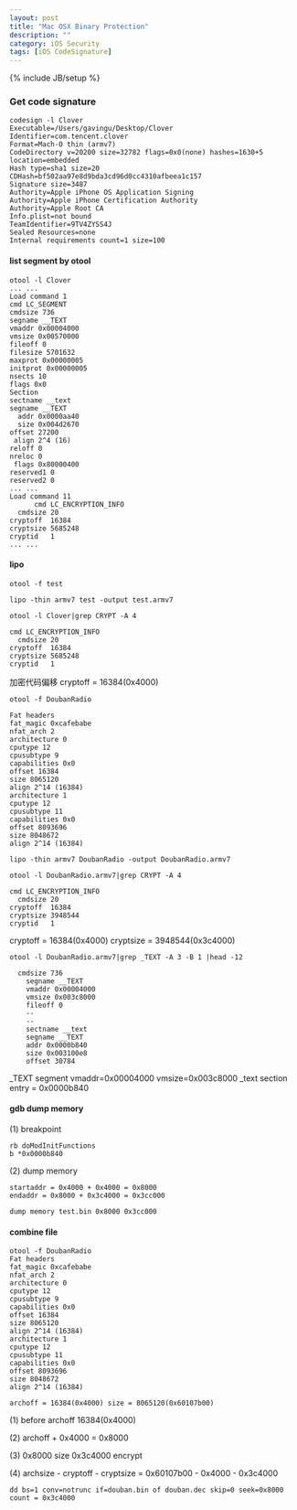 ```yaml
---
layout: post
title: "Mac OSX Binary Protection"
description: ""
category: iOS Security
tags: [iOS CodeSignature]
---
```

{% include JB/setup %}

### Get code signature

	codesign -l Clover
	Executable=/Users/gavingu/Desktop/Clover
	Identifier=com.tencent.clover
	Format=Mach-O thin (armv7)
	CodeDirectory v=20200 size=32782 flags=0x0(none) hashes=1630+5 location=embedded
	Hash type=sha1 size=20
	CDHash=bf502aa97e8d9bda3cd96d0cc4310afbeea1c157
	Signature size=3487
	Authority=Apple iPhone OS Application Signing
	Authority=Apple iPhone Certification Authority
	Authority=Apple Root CA
	Info.plist=not bound
	TeamIdentifier=9TV4ZYSS4J
	Sealed Resources=none
	Internal requirements count=1 size=100
	
#### list segment by otool

	otool -l Clover
	... ...
	Load command 1
    cmd LC_SEGMENT
    cmdsize 736
    segname __TEXT
    vmaddr 0x00004000
    vmsize 0x00570000
    fileoff 0
    filesize 5701632
    maxprot 0x00000005
    initprot 0x00000005
    nsects 10
    flags 0x0
    Section
    sectname __text
    segname __TEXT
      addr 0x0000aa40
      size 0x004d2670
    offset 27200
     align 2^4 (16)
    reloff 0
    nreloc 0
     flags 0x80000400
    reserved1 0
    reserved2 0
	... ...
	Load command 11
          cmd LC_ENCRYPTION_INFO
      cmdsize 20
    cryptoff  16384
    cryptsize 5685248
    cryptid   1
    ... ...
    
    
#### lipo
	otool -f test
	
	lipo -thin armv7 test -output test.armv7
	
	otool -l Clover|grep CRYPT -A 4
	
	cmd LC_ENCRYPTION_INFO
      cmdsize 20
    cryptoff  16384
    cryptsize 5685248
    cryptid   1
    
加密代码偏移 cryptoff = 16384(0x4000)

	otool -f DoubanRadio 
	
	Fat headers
	fat_magic 0xcafebabe
	nfat_arch 2
	architecture 0
    cputype 12
    cpusubtype 9
    capabilities 0x0
    offset 16384
    size 8065120
    align 2^14 (16384)
	architecture 1
    cputype 12
    cpusubtype 11
    capabilities 0x0
    offset 8093696
    size 8048672
    align 2^14 (16384)
    
    lipo -thin armv7 DoubanRadio -output DoubanRadio.armv7    
    
    otool -l DoubanRadio.armv7|grep CRYPT -A 4 
    
    cmd LC_ENCRYPTION_INFO
      cmdsize 20
    cryptoff  16384
    cryptsize 3948544
    cryptid   1
    
cryptoff = 16384(0x4000) cryptsize = 3948544(0x3c4000)

	otool -l DoubanRadio.armv7|grep _TEXT -A 3 -B 1 |head -12
	
	  cmdsize 736
  		segname __TEXT
   		vmaddr 0x00004000
   		vmsize 0x003c8000
  		fileoff 0
		--
		--
  		sectname __text
   		segname __TEXT
      	addr 0x0000b840
      	size 0x003100e8
    	offset 30784
    	
 _TEXT segment vmaddr=0x00004000 vmsize=0x003c8000
 _text section entry = 0x0000b840
 
#### gdb dump memory

(1) breakpoint
 
	rb doModInitFunctions
	b *0x0000b840
	
(2) dump memory

	startaddr = 0x4000 + 0x4000 = 0x8000
	endaddr = 0x8000 + 0x3c4000 = 0x3cc000
	
	dump memory test.bin 0x8000 0x3cc000
	
#### combine file

	otool -f DoubanRadio
	Fat headers
	fat_magic 0xcafebabe
	nfat_arch 2
	architecture 0
    cputype 12
    cpusubtype 9
    capabilities 0x0
    offset 16384
    size 8065120
    align 2^14 (16384)
	architecture 1
    cputype 12
    cpusubtype 11
    capabilities 0x0
    offset 8093696
    size 8048672
    align 2^14 (16384)
    
    archoff = 16384(0x4000) size = 8065120(0x60107b00)
    
(1) before archoff 16384(0x4000)

(2) archoff + 0x4000 = 0x8000

(3) 0x8000 size 0x3c4000         encrypt

(4)	archsize - cryptoff - cryptsize = 0x60107b00 - 0x4000 - 0x3c4000


	dd bs=1 conv=notrunc if=douban.bin of douban.dec skip=0 seek=0x8000 count = 0x3c4000
    	 
	 